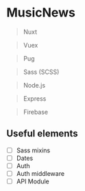 # MusicNews

> Nuxt

> Vuex

> Pug

> Sass (SCSS)

> Node.js

> Express

> Firebase

## Useful elements

- [ ] Sass mixins
- [ ] Dates
- [ ] Auth
- [ ] Auth middleware
- [ ] API Module
